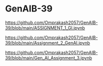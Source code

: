 # GenAIB-39
https://github.com/Omprakash2057/GenAIB-39/blob/main/ASSIGNMENT_1_GI.ipynb

https://github.com/Omprakash2057/GenAIB-39/blob/main/Assignment_2_GenAI.ipynb

https://github.com/Omprakash2057/GenAIB-39/blob/main/Gen_AI_Assignment_3.ipynb

